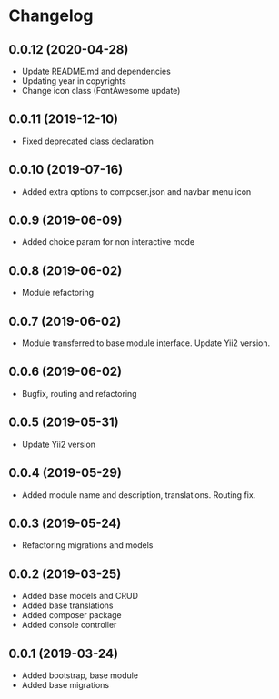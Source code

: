 Changelog
=========

## 0.0.12 (2020-04-28)
 * Update README.md and dependencies
 * Updating year in copyrights
 * Change icon class (FontAwesome update)
 
## 0.0.11 (2019-12-10)
 * Fixed deprecated class declaration

## 0.0.10 (2019-07-16)
 * Added extra options to composer.json and navbar menu icon

## 0.0.9 (2019-06-09)
 * Added choice param for non interactive mode

## 0.0.8 (2019-06-02)
 * Module refactoring
 
## 0.0.7 (2019-06-02)
 * Module transferred to base module interface. Update Yii2 version.

## 0.0.6 (2019-06-02)
 * Bugfix, routing and refactoring
 
## 0.0.5 (2019-05-31)
 * Update Yii2 version

## 0.0.4 (2019-05-29)
 * Added module name and description, translations. Routing fix.
 
## 0.0.3 (2019-05-24)
 * Refactoring migrations and models
 
## 0.0.2 (2019-03-25)
 * Added base models and CRUD
 * Added base translations
 * Added composer package
 * Added console controller
 
## 0.0.1 (2019-03-24)
 * Added bootstrap, base module
 * Added base migrations